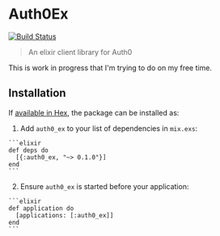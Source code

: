 # Auth0Ex

[![Build Status](https://travis-ci.org/techgaun/auth0_ex.svg?branch=master)](https://travis-ci.org/techgaun/auth0_ex)

> An elixir client library for Auth0

This is work in progress that I'm trying to do on my free time.

## Installation

If [available in Hex](https://hex.pm/docs/publish), the package can be installed as:

  1. Add `auth0_ex` to your list of dependencies in `mix.exs`:

    ```elixir
    def deps do
      [{:auth0_ex, "~> 0.1.0"}]
    end
    ```

  2. Ensure `auth0_ex` is started before your application:

    ```elixir
    def application do
      [applications: [:auth0_ex]]
    end
    ```
